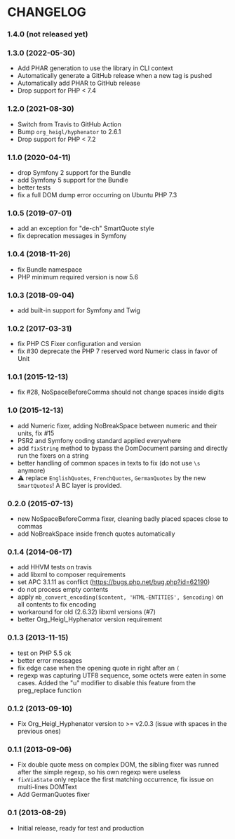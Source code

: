 CHANGELOG
=========

### 1.4.0 (not released yet) ###

### 1.3.0 (2022-05-30) ###

* Add PHAR generation to use the library in CLI context
* Automatically generate a GitHub release when a new tag is pushed
* Automatically add PHAR to GitHub release
* Drop support for PHP < 7.4

### 1.2.0 (2021-08-30) ###

* Switch from Travis to GitHub Action
* Bump `org_heigl/hyphenator` to 2.6.1
* Drop support for PHP < 7.2

### 1.1.0 (2020-04-11) ###

* drop Symfony 2 support for the Bundle
* add Symfony 5 support for the Bundle
* better tests
* fix a full DOM dump error occurring on Ubuntu PHP 7.3

### 1.0.5 (2019-07-01) ###

* add an exception for "de-ch" SmartQuote style
* fix deprecation messages in Symfony

### 1.0.4 (2018-11-26) ###

* fix Bundle namespace
* PHP minimum required version is now 5.6

### 1.0.3 (2018-09-04) ###

* add built-in support for Symfony and Twig

### 1.0.2 (2017-03-31) ###

* fix PHP CS Fixer configuration and version
* fix #30 deprecate the PHP 7 reserved word Numeric class in favor of Unit

### 1.0.1 (2015-12-13) ###

* fix #28, NoSpaceBeforeComma should not change spaces inside digits

### 1.0 (2015-12-13) ###

* add Numeric fixer, adding NoBreakSpace between numeric and their units, fix #15
* PSR2 and Symfony coding standard applied everywhere
* add `fixString` method to bypass the DomDocument parsing and directly run the fixers on a string
* better handling of common spaces in texts to fix (do not use `\s` anymore)
* :warning: replace `EnglishQuotes`, `FrenchQuotes`, `GermanQuotes` by the new `SmartQuotes`! A BC layer is provided.

### 0.2.0 (2015-07-13) ###

* new NoSpaceBeforeComma fixer, cleaning badly placed spaces close to commas
* add NoBreakSpace inside french quotes automatically

### 0.1.4 (2014-06-17) ###

* add HHVM tests on travis
* add libxml to composer requirements
* set APC 3.1.11 as conflict (https://bugs.php.net/bug.php?id=62190)
* do not process empty contents
* apply `mb_convert_encoding($content, 'HTML-ENTITIES', $encoding)` on all contents to fix encoding
* workaround for old (2.6.32) libxml versions (#7)
* better Org_Heigl_Hyphenator version requirement

### 0.1.3 (2013-11-15) ###

* test on PHP 5.5 ok
* better error messages
* fix edge case when the opening quote in right after an `(`
* regexp was capturing UTF8 sequence, some octets were eaten in some cases. Added the "u" modifier to disable this feature from the preg_replace function

### 0.1.2 (2013-09-10) ###

* Fix Org_Heigl_Hyphenator version to >= v2.0.3 (issue with spaces in the previous ones)

### 0.1.1 (2013-09-06) ###

* Fix double quote mess on complex DOM, the sibling fixer was runned after the simple regexp,
so his own regexp were useless
* `fixViaState` only replace the first matching occurrence, fix issue on multi-lines DOMText
* Add GermanQuotes fixer

### 0.1 (2013-08-29) ###

* Initial release, ready for test and production
